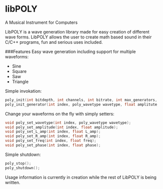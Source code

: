 libPOLY
=======

A Musical Instrument for Computers

LibPOLY is a wave generation library made for easy creation of different wave forms. LibPOLY allows the user to create math based sound in their C/C++ programs, fun and serious uses included.

###Features
Easy wave generation including support for multiple waveforms:
  - Sine
  - Square
  - Saw
  - Triangle

Simple invokation:
```C
poly_init(int bitdepth, int channels, int bitrate, int max_generators, const char *filename);
poly_init_generator(int index, poly_wavetype wavetype, float amplitute, float freq);
```

Change your waveforms on the fly with simply setters:
```C
void poly_set_wavetype(int index, poly_wavetype wavetype);
void poly_set_amplitude(int index, float amplitude);
void poly_set_L_amp(int index, float L_amp);
void poly_set_R_amp(int index, float R_amp);
void poly_set_freq(int index, float freq);
void poly_set_phase(int index, float phase);
```

Simple shutdown:
```C
poly_stop();
poly_shutdown();
```

Usage information is currently in creation while the rest of LibPOLY is being written.
